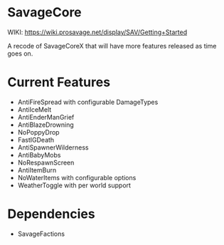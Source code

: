 # SavageCore

WIKI: https://wiki.prosavage.net/display/SAV/Getting+Started


A recode of SavageCoreX that will have more features released as time goes on.

# Current Features # 
- AntiFireSpread with configurable DamageTypes
- AntiIceMelt
- AntiEnderManGrief
- AntiBlazeDrowning
- NoPoppyDrop
- FastIGDeath
- AntiSpawnerWilderness
- AntiBabyMobs
- NoRespawnScreen
- AntiItemBurn
- NoWaterItems with configurable options
- WeatherToggle with per world support

# Dependencies #
- SavageFactions
